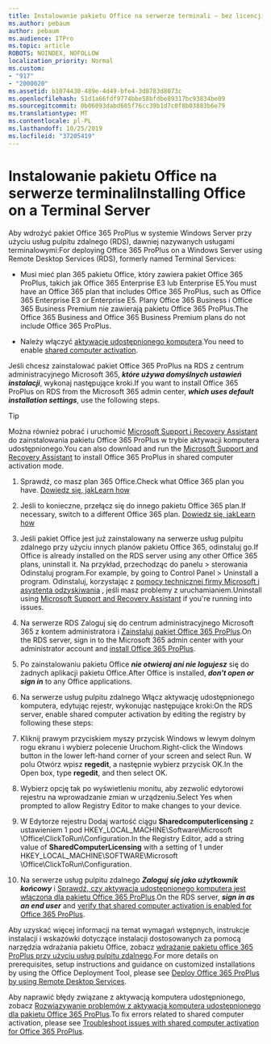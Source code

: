 ```yaml
---
title: Instalowanie pakietu Office na serwerze terminali — bez licencji
ms.author: pebaum
author: pebaum
ms.audience: ITPro
ms.topic: article
ROBOTS: NOINDEX, NOFOLLOW
localization_priority: Normal
ms.custom:
- "917"
- "2000020"
ms.assetid: b1074430-489e-4d49-bfe4-3d8783d8073c
ms.openlocfilehash: 51d1a66fdf9774bbe58bfdbe89317bc93834be09
ms.sourcegitcommit: 0b06093dabd685f76cc39b1d7c0f8b03883b6e79
ms.translationtype: MT
ms.contentlocale: pl-PL
ms.lasthandoff: 10/25/2019
ms.locfileid: "37205419"
---
```

# <a name="installing-office-on-a-terminal-server"></a><span data-ttu-id="32a5b-102">Instalowanie pakietu Office na serwerze terminali</span><span class="sxs-lookup"><span data-stu-id="32a5b-102">Installing Office on a Terminal Server</span></span>

<span data-ttu-id="32a5b-103">Aby wdrożyć pakiet Office 365 ProPlus w systemie Windows Server przy użyciu usług pulpitu zdalnego (RDS), dawniej nazywanych usługami terminalowymi:</span><span class="sxs-lookup"><span data-stu-id="32a5b-103">For deploying Office 365 ProPlus on a Windows Server using Remote Desktop Services (RDS), formerly named Terminal Services:</span></span>
  
- <span data-ttu-id="32a5b-104">Musi mieć plan 365 pakietu Office, który zawiera pakiet Office 365 ProPlus, takich jak Office 365 Enterprise E3 lub Enterprise E5.</span><span class="sxs-lookup"><span data-stu-id="32a5b-104">You must have an Office 365 plan that includes Office 365 ProPlus, such as Office 365 Enterprise E3 or Enterprise E5.</span></span> <span data-ttu-id="32a5b-105">Plany Office 365 Business i Office 365 Business Premium nie zawierają pakietu Office 365 ProPlus.</span><span class="sxs-lookup"><span data-stu-id="32a5b-105">The Office 365 Business and Office 365 Business Premium plans do not include Office 365 ProPlus.</span></span>

- <span data-ttu-id="32a5b-106">Należy włączyć [aktywację udostępnionego komputera](https://docs.microsoft.com/DeployOffice/overview-of-shared-computer-activation-for-office-365-proplus).</span><span class="sxs-lookup"><span data-stu-id="32a5b-106">You need to enable [shared computer activation](https://docs.microsoft.com/DeployOffice/overview-of-shared-computer-activation-for-office-365-proplus).</span></span>

<span data-ttu-id="32a5b-107">Jeśli chcesz zainstalować pakiet Office 365 ProPlus na RDS z centrum administracyjnego Microsoft 365, ***które używa domyślnych ustawień instalacji***, wykonaj następujące kroki.</span><span class="sxs-lookup"><span data-stu-id="32a5b-107">If you want to install Office 365 ProPlus on RDS from the Microsoft 365 admin center, ***which uses default installation settings***, use the following steps.</span></span>

> [!TIP]
> <span data-ttu-id="32a5b-108">Można również pobrać i uruchomić [Microsoft Support i Recovery Assistant](https://aka.ms/SaRA_OfficeSCA_M365Portal) do zainstalowania pakietu Office 365 ProPlus w trybie aktywacji komputera udostępnionego.</span><span class="sxs-lookup"><span data-stu-id="32a5b-108">You can also download and run the [Microsoft Support and Recovery Assistant](https://aka.ms/SaRA_OfficeSCA_M365Portal) to install Office 365 ProPlus in shared computer activation mode.</span></span>
  
1. <span data-ttu-id="32a5b-109">Sprawdź, co masz plan 365 Office.</span><span class="sxs-lookup"><span data-stu-id="32a5b-109">Check what Office 365 plan you have.</span></span> [<span data-ttu-id="32a5b-110">Dowiedz się, jak</span><span class="sxs-lookup"><span data-stu-id="32a5b-110">Learn how</span></span>](https://docs.microsoft.com/office365/admin/admin-overview/what-subscription-do-i-have)

2. <span data-ttu-id="32a5b-111">Jeśli to konieczne, przełącz się do innego pakietu Office 365 plan.</span><span class="sxs-lookup"><span data-stu-id="32a5b-111">If necessary, switch to a different Office 365 plan.</span></span> [<span data-ttu-id="32a5b-112">Dowiedz się, jak</span><span class="sxs-lookup"><span data-stu-id="32a5b-112">Learn how</span></span>](https://docs.microsoft.com/office365/admin/subscriptions-and-billing/switch-to-a-different-plan)

3. <span data-ttu-id="32a5b-113">Jeśli pakiet Office jest już zainstalowany na serwerze usług pulpitu zdalnego przy użyciu innych planów pakietu Office 365, odinstaluj go.</span><span class="sxs-lookup"><span data-stu-id="32a5b-113">If Office is already installed on the RDS server using any other Office 365 plans, uninstall it.</span></span> <span data-ttu-id="32a5b-114">Na przykład, przechodząc do panelu \> sterowania Odinstaluj program.</span><span class="sxs-lookup"><span data-stu-id="32a5b-114">For example, by going to Control Panel \> Uninstall a program.</span></span> <span data-ttu-id="32a5b-115">Odinstaluj, korzystając z [pomocy technicznej firmy Microsoft i asystenta odzyskiwania](https://aka.ms/SARA-OfficeUninstall-Alchemy) , jeśli masz problemy z uruchamianiem.</span><span class="sxs-lookup"><span data-stu-id="32a5b-115">Uninstall using [Microsoft Support and Recovery Assistant](https://aka.ms/SARA-OfficeUninstall-Alchemy) if you're running into issues.</span></span>

4. <span data-ttu-id="32a5b-116">Na serwerze RDS Zaloguj się do centrum administracyjnego Microsoft 365 z kontem administratora i [Zainstaluj pakiet Office 365 ProPlus](https://portal.office.com/OLS/MySoftware.aspx).</span><span class="sxs-lookup"><span data-stu-id="32a5b-116">On the RDS server, sign in to the Microsoft 365 admin center with your administrator account and [install Office 365 ProPlus](https://portal.office.com/OLS/MySoftware.aspx).</span></span>

5. <span data-ttu-id="32a5b-117">Po zainstalowaniu pakietu Office ***nie otwieraj ani nie logujesz*** się do żadnych aplikacji pakietu Office.</span><span class="sxs-lookup"><span data-stu-id="32a5b-117">After Office is installed, ***don't open or sign in*** to any Office applications.</span></span>

6. <span data-ttu-id="32a5b-118">Na serwerze usług pulpitu zdalnego Włącz aktywację udostępnionego komputera, edytując rejestr, wykonując następujące kroki:</span><span class="sxs-lookup"><span data-stu-id="32a5b-118">On the RDS server, enable shared computer activation by editing the registry by following these steps:</span></span>

1. <span data-ttu-id="32a5b-119">Kliknij prawym przyciskiem myszy przycisk Windows w lewym dolnym rogu ekranu i wybierz polecenie Uruchom.</span><span class="sxs-lookup"><span data-stu-id="32a5b-119">Right-click the Windows button in the lower left-hand corner of your screen and select Run.</span></span> <span data-ttu-id="32a5b-120">W polu Otwórz wpisz **regedit**, a następnie wybierz przycisk OK.</span><span class="sxs-lookup"><span data-stu-id="32a5b-120">In the Open box, type **regedit**, and then select OK.</span></span>

2. <span data-ttu-id="32a5b-121">Wybierz opcję tak po wyświetleniu monitu, aby zezwolić edytorowi rejestru na wprowadzanie zmian w urządzeniu.</span><span class="sxs-lookup"><span data-stu-id="32a5b-121">Select Yes when prompted to allow Registry Editor to make changes to your device.</span></span>

3. <span data-ttu-id="32a5b-122">W Edytorze rejestru Dodaj wartość ciągu **Sharedcomputerlicensing** z ustawieniem 1 pod HKEY_LOCAL_MACHINE\Software\Microsoft \Office\ClickToRun\Configuration.</span><span class="sxs-lookup"><span data-stu-id="32a5b-122">In the Registry Editor, add a string value of **SharedComputerLicensing** with a setting of 1 under HKEY_LOCAL_MACHINE\SOFTWARE\Microsoft \Office\ClickToRun\Configuration.</span></span>

7. <span data-ttu-id="32a5b-123">Na serwerze usług pulpitu zdalnego ***Zaloguj się jako użytkownik końcowy*** i [Sprawdź, czy aktywacja udostępnionego komputera jest włączona dla pakietu Office 365 ProPlus](https://docs.microsoft.com/DeployOffice/troubleshoot-issues-with-shared-computer-activation-for-office-365-proplus#verify-that-activation-for-office-365-proplus-succeeded).</span><span class="sxs-lookup"><span data-stu-id="32a5b-123">On the RDS server, ***sign in as an end user*** and [verify that shared computer activation is enabled for Office 365 ProPlus](https://docs.microsoft.com/DeployOffice/troubleshoot-issues-with-shared-computer-activation-for-office-365-proplus#verify-that-activation-for-office-365-proplus-succeeded).</span></span>

<span data-ttu-id="32a5b-124">Aby uzyskać więcej informacji na temat wymagań wstępnych, instrukcje instalacji i wskazówki dotyczące instalacji dostosowanych za pomocą narzędzia wdrażania pakietu Office, zobacz [wdrażanie pakietu office 365 ProPlus przy użyciu usług pulpitu zdalnego](https://docs.microsoft.com/DeployOffice/deploy-office-365-proplus-by-using-remote-desktop-services).</span><span class="sxs-lookup"><span data-stu-id="32a5b-124">For more details on prerequisites, setup instructions and guidance on customized installations by using the Office Deployment Tool, please see [Deploy Office 365 ProPlus by using Remote Desktop Services](https://docs.microsoft.com/DeployOffice/deploy-office-365-proplus-by-using-remote-desktop-services).</span></span>
  
<span data-ttu-id="32a5b-125">Aby naprawić błędy związane z aktywacją komputera udostępnionego, zobacz [Rozwiązywanie problemów z aktywacją komputera udostępnionego dla pakietu Office 365 ProPlus](https://docs.microsoft.com/DeployOffice/troubleshoot-issues-with-shared-computer-activation-for-office-365-proplus).</span><span class="sxs-lookup"><span data-stu-id="32a5b-125">To fix errors related to shared computer activation, please see [Troubleshoot issues with shared computer activation for Office 365 ProPlus](https://docs.microsoft.com/DeployOffice/troubleshoot-issues-with-shared-computer-activation-for-office-365-proplus).</span></span>
  